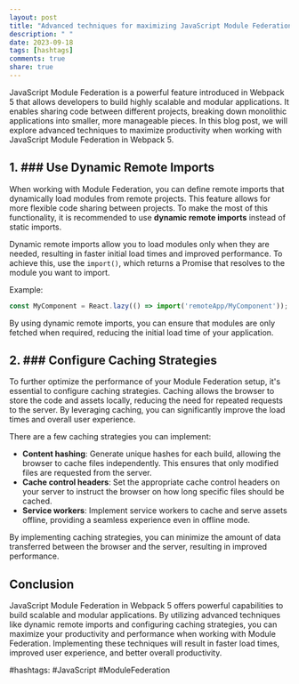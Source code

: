 ```yaml
---
layout: post
title: "Advanced techniques for maximizing JavaScript Module Federation productivity in Webpack 5"
description: " "
date: 2023-09-18
tags: [hashtags]
comments: true
share: true
---
```


JavaScript Module Federation is a powerful feature introduced in Webpack 5 that allows developers to build highly scalable and modular applications. It enables sharing code between different projects, breaking down monolithic applications into smaller, more manageable pieces. In this blog post, we will explore advanced techniques to maximize productivity when working with JavaScript Module Federation in Webpack 5.

## 1. ### Use Dynamic Remote Imports

When working with Module Federation, you can define remote imports that dynamically load modules from remote projects. This feature allows for more flexible code sharing between projects. To make the most of this functionality, it is recommended to use **dynamic remote imports** instead of static imports.

Dynamic remote imports allow you to load modules only when they are needed, resulting in faster initial load times and improved performance. To achieve this, use the `import()`, which returns a Promise that resolves to the module you want to import.

Example:

```javascript
const MyComponent = React.lazy(() => import('remoteApp/MyComponent'));
```

By using dynamic remote imports, you can ensure that modules are only fetched when required, reducing the initial load time of your application.

## 2. ### Configure Caching Strategies

To further optimize the performance of your Module Federation setup, it's essential to configure caching strategies. Caching allows the browser to store the code and assets locally, reducing the need for repeated requests to the server. By leveraging caching, you can significantly improve the load times and overall user experience.

There are a few caching strategies you can implement:

- **Content hashing**: Generate unique hashes for each build, allowing the browser to cache files independently. This ensures that only modified files are requested from the server.
- **Cache control headers**: Set the appropriate cache control headers on your server to instruct the browser on how long specific files should be cached.
- **Service workers**: Implement service workers to cache and serve assets offline, providing a seamless experience even in offline mode.

By implementing caching strategies, you can minimize the amount of data transferred between the browser and the server, resulting in improved performance.

## Conclusion

JavaScript Module Federation in Webpack 5 offers powerful capabilities to build scalable and modular applications. By utilizing advanced techniques like dynamic remote imports and configuring caching strategies, you can maximize your productivity and performance when working with Module Federation. Implementing these techniques will result in faster load times, improved user experience, and better overall productivity.

#hashtags: #JavaScript #ModuleFederation